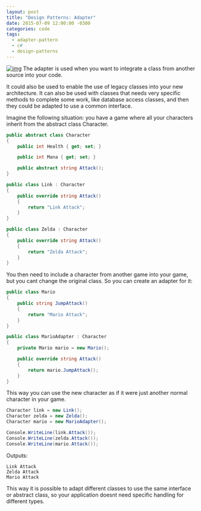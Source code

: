 ```yaml
---
layout: post
title: "Design Patterns: Adapter"
date: 2015-07-09 12:00:00 -0300
categories: code
tags:
  - adapter-pattern
  - c#
  - design-patterns
---
```

[![img](https://brunolm.files.wordpress.com/2015/07/2015-43-09-10-43-09-063.png)](https://brunolm.files.wordpress.com/2015/07/2015-43-09-10-43-09-063.png) The adapter is used when you want to integrate a class from another source into your code.

It could also be used to enable the use of legacy classes into your new architecture. It can also be used with classes that needs very specific methods to complete some work, like database access classes, and then they could be adapted to use a common interface.
<!--more-->

Imagine the following situation: you have a game where all your characters inherit from the abstract class Character.

```csharp
public abstract class Character
{
    public int Health { get; set; }

    public int Mana { get; set; }

    public abstract string Attack();
}

public class Link : Character
{
    public override string Attack()
    {
        return "Link Attack";
    }
}

public class Zelda : Character
{
    public override string Attack()
    {
        return "Zelda Attack";
    }
}
```

You then need to include a character from another game into your game, but you cant change the original class. So you can create an adapter for it:

```csharp
public class Mario
{
    public string JumpAttack()
    {
        return "Mario Attack";
    }
}

public class MarioAdapter : Character
{
    private Mario mario = new Mario();

    public override string Attack()
    {
        return mario.JumpAttack();
    }
}
```

This way you can use the new character as if it were just another normal character in your game.

```csharp
Character link = new Link();
Character zelda = new Zelda();
Character mario = new MarioAdapter();

Console.WriteLine(link.Attack());
Console.WriteLine(zelda.Attack());
Console.WriteLine(mario.Attack());
```

Outputs:

```
Link Attack
Zelda Attack
Mario Attack
```

This way it is possible to adapt different classes to use the same interface or abstract class, so your application doesnt need specific handling for different types.
